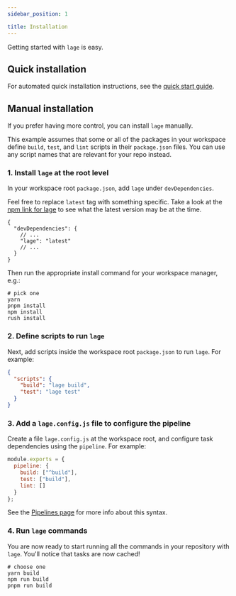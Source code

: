 ```yaml
---
sidebar_position: 1

title: Installation
---
```


Getting started with `lage` is easy.

## Quick installation

For automated quick installation instructions, see the [quick start guide](../quick-start.md).

## Manual installation

If you prefer having more control, you can install `lage` manually.

This example assumes that some or all of the packages in your workspace define `build`, `test`, and `lint` scripts in their `package.json` files. You can use any script names that are relevant for your repo instead.

### 1. Install `lage` at the root level

In your workspace root `package.json`, add `lage` under `devDependencies`.

Feel free to replace `latest` tag with something specific. Take a look at the [npm link for lage](https://www.npmjs.com/package/lage) to see what the latest version may be at the time.

```jsonc title="/package.json"
{
  "devDependencies": {
    // ...
    "lage": "latest"
    // ...
  }
}
```

Then run the appropriate install command for your workspace manager, e.g.:

```shell
# pick one
yarn
pnpm install
npm install
rush install
```

### 2. Define scripts to run `lage`

Next, add scripts inside the workspace root `package.json` to run `lage`. For example:

```json title="/package.json"
{
  "scripts": {
    "build": "lage build",
    "test": "lage test"
  }
}
```

### 3. Add a `lage.config.js` file to configure the pipeline

Create a file `lage.config.js` at the workspace root, and configure task dependencies using the `pipeline`. For example:

```js title="/lage.config.js"
module.exports = {
  pipeline: {
    build: ["^build"],
    test: ["build"],
    lint: []
  }
};
```

See the [Pipelines page](./pipeline.md) for more info about this syntax.

### 4. Run `lage` commands

You are now ready to start running all the commands in your repository with `lage`. You'll notice that tasks are now cached!

```shell
# choose one
yarn build
npm run build
pnpm run build
```
